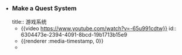 - ### Make a Quest System
  title:: 游戏系统
	- {{video https://www.youtube.com/watch?v=-65u991cdtw}}
	  id:: 6304473e-2394-4091-8bcd-19b1713b15e9
	- {{renderer :media-timestamp, 0}}
	-